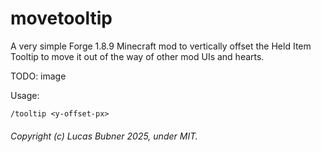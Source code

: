 # movetooltip

A very simple Forge 1.8.9 Minecraft mod to vertically offset the Held Item Tooltip to
move it out of the way of other mod UIs and hearts.

TODO: image

Usage:
```
/tooltip <y-offset-px>
```

###### Copyright (c) Lucas Bubner 2025, under MIT.
